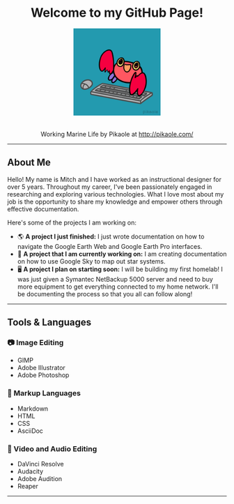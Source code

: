<div id="header" align="center">
<h1> Welcome to my GitHub Page!</h1>
<figure>
<img src="./images/Me.gif" alt="A gif of a crab typing furiously on a keyboard and occasionally adjusting a computer mouse" width= "200";">
</figure><br/>
<figcaption>Working Marine Life by Pikaole at <a href="http://pikaole.com/">http://pikaole.com/</a> <figcaption>
</div>

***

## About Me
Hello! My name is Mitch and I have worked as an instructional designer for over 5 years. Throughout my career, I've been passionately engaged in researching and exploring various technologies. What I love most about my job is the opportunity to share my knowledge and empower others through effective documentation.

Here's some of the projects I am working on:
* 🌎 **A project I just finished:** I just wrote documentation on how to navigate the Google Earth Web and Google Earth Pro interfaces.
* 🌌 **A project that I am currently working on:** I am creating documentation on how to use Google Sky to map out star systems.
* 🖥️ **A project I plan on starting soon:** I will be building my first homelab! I was just given a Symantec NetBackup 5000 server and need to buy more equipment to get everything connected to my home network. I'll be documenting the process so that you all can follow along!
---
## Tools & Languages
### 📷 Image Editing

* GIMP
* Adobe Illustrator
* Adobe Photoshop

### 📃 Markup Languages
* Markdown
* HTML
* CSS
* AsciiDoc

### 🎥 Video and Audio Editing
* DaVinci Resolve
* Audacity
* Adobe Audition
* Reaper

---
